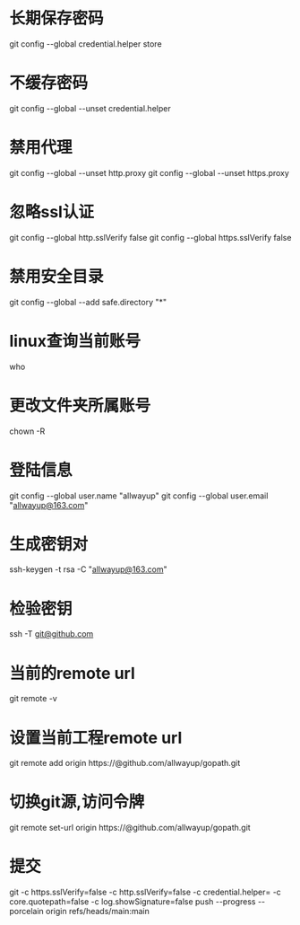 # 长期保存密码
git config --global credential.helper store
# 不缓存密码
git config --global --unset credential.helper
# 禁用代理
git config --global --unset http.proxy
git config --global --unset https.proxy
# 忽略ssl认证
git config --global http.sslVerify false
git config --global https.sslVerify false
# 禁用安全目录
git config --global --add safe.directory "*"
# linux查询当前账号
who
# 更改文件夹所属账号
chown -R <username> <filepath>
# 登陆信息
git config --global user.name "allwayup"
git config --global user.email "allwayup@163.com"
# 生成密钥对
ssh-keygen -t rsa -C "allwayup@163.com"
# 检验密钥
ssh -T git@github.com
# 当前的remote url
git remote -v
# 设置当前工程remote url
git remote add origin https://<token>@github.com/allwayup/gopath.git
# 切换git源,访问令牌
git remote set-url origin https://<token>@github.com/allwayup/gopath.git
# 提交
git -c https.sslVerify=false -c http.sslVerify=false -c credential.helper= -c core.quotepath=false -c log.showSignature=false push --progress --porcelain origin refs/heads/main:main
